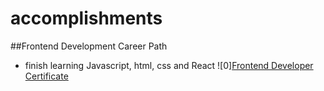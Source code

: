 # accomplishments

##Frontend Development Career Path 
- finish learning Javascript, html, css and React
![0][Frontend Developer Certificate](https://github.com/bryanlaufly/accomplishments/blob/main/The_Frontend_Developer_Career_Path.pdf)

